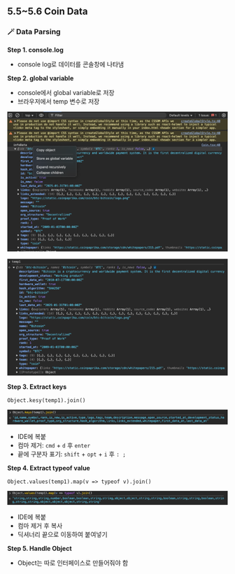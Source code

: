 ## 5.5~5.6 Coin Data

### 🪄 Data Parsing

**Step 1. console.log**

- console log로 데이터를 콘솔창에 나타냄

**Step 2. global variable**

- console에서 global variable로 저장
- 브라우저에서 temp 변수로 저장

<p align="center"><img src="https://github.com/sigirace/page-images/blob/main/dev/react/masterclass/data_1.png?raw=true"></p>

<p align="center"><img src="https://github.com/sigirace/page-images/blob/main/dev/react/masterclass/data_2.png?raw=true"></p>



**Step 3. Extract keys**

```
Object.kesy(temp1).join()
```

<p align="center"><img src="https://github.com/sigirace/page-images/blob/main/dev/react/masterclass/data_3.png?raw=true"></p>

- IDE에 복붙
- 컴마 제거: `cmd` + `d` 후 `enter`
- 끝에 구분자 표기: `shift` + `opt` + `i` 후 `: ;`



**Step 4. Extract typeof value**

```
Object.values(temp1).map(v => typeof v).join()
```

<p align="center"><img src="https://github.com/sigirace/page-images/blob/main/dev/react/masterclass/data_4.png?raw=true"></p>

- IDE에 복붙
- 컴마 제거 후 복사
- 딕셔너리 끝으로 이동하여 붙여넣기



**Step 5. Handle Object**

- Object는 따로 인터페이스로 만들어줘야 함